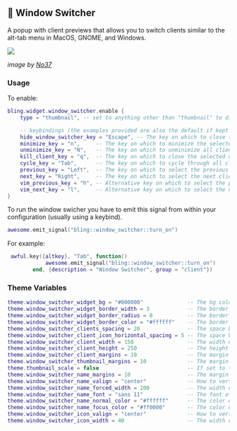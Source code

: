 ## 🎨 Window Switcher <!-- {docsify-ignore} -->

A popup with client previews that allows you to switch clients similar to the alt-tab menu in MacOS, GNOME, and Windows.

![](https://user-images.githubusercontent.com/70270606/133311802-8aef1012-346f-4f4c-843d-10d9de54ffeb.png)

*image by [No37](https://github.com/Nooo37)*

### Usage

To enable:

```lua
bling.widget.window_switcher.enable {
    type = "thumbnail", -- set to anything other than "thumbnail" to disable client previews

    -- keybindings (the examples provided are also the default if kept unset)
    hide_window_switcher_key = "Escape", -- The key on which to close the popup
    minimize_key = "n",     -- The key on which to minimize the selected client
    unminimize_key = "N",   -- The key on which to unminimize all clients
    kill_client_key = "q",  -- The key on which to close the selected client
    cycle_key = "Tab",      -- The key on which to cycle through all clients
    previous_key = "Left",  -- The key on which to select the previous client
    next_key = "Right",     -- The key on which to select the next client
    vim_previous_key = "h", -- Alternative key on which to select the previous client
    vim_next_key = "l",     -- Alternative key on which to select the next client
}
```

To run the window swicher you have to emit this signal from within your configuration (usually using a keybind).

```lua
awesome.emit_signal("bling::window_switcher::turn_on")
```

For example:
```lua
 awful.key({altkey}, "Tab", function()
            awesome.emit_signal("bling::window_switcher::turn_on")
        end, {description = "Window Switcher", group = "client"})
```

### Theme Variables
```lua
theme.window_switcher_widget_bg = "#000000"              -- The bg color of the widget
theme.window_switcher_widget_border_width = 3            -- The border width of the widget
theme.window_switcher_widget_border_radius = 0           -- The border radius of the widget
theme.window_switcher_widget_border_color = "#ffffff"    -- The border color of the widget
theme.window_switcher_clients_spacing = 20               -- The space between each client item
theme.window_switcher_client_icon_horizontal_spacing = 5 -- The space between client icon and text
theme.window_switcher_client_width = 150                 -- The width of one client widget
theme.window_switcher_client_height = 250                -- The height of one client widget
theme.window_switcher_client_margins = 10                -- The margin between the content and the border of the widget
theme.window_switcher_thumbnail_margins = 10             -- The margin between one client thumbnail and the rest of the widget
theme.thumbnail_scale = false                            -- If set to true, the thumbnails fit policy will be set to "fit" instead of "auto"
theme.window_switcher_name_margins = 10                  -- The margin of one clients title to the rest of the widget
theme.window_switcher_name_valign = "center"             -- How to vertically align one clients title
theme.window_switcher_name_forced_width = 200            -- The width of one title
theme.window_switcher_name_font = "sans 11"              -- The font of all titles
theme.window_switcher_name_normal_color = "#ffffff"      -- The color of one title if the client is unfocused
theme.window_switcher_name_focus_color = "#ff0000"       -- The color of one title if the client is focused
theme.window_switcher_icon_valign = "center"             -- How to vertically align the one icon
theme.window_switcher_icon_width = 40                    -- The width of one icon
```
